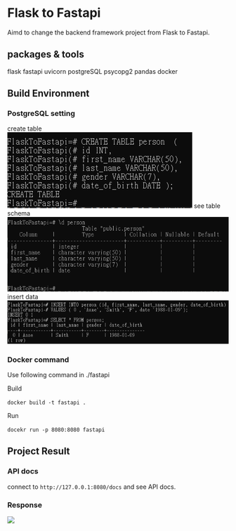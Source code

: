 # Flask to Fastapi
Aimd to change the backend framework project from Flask to Fastapi.

## packages & tools
flask
fastapi
uvicorn
postgreSQL
psycopg2
pandas
docker


## Build Environment
### PostgreSQL setting
create table  
![](img/DDL_createTable.png)
see table schema  
![](img/personTableSchema.png)
insert data  
![](img/InsertInto.png)


### Docker command
Use following command in ./fastapi  

Build  

```docker build -t fastapi .```

Run  

```docekr run -p 8080:8080 fastapi```

## Project Result

### API docs
connect to `http://127.0.0.1:8080/docs` and see API docs.  

### Response
![](img/getDataFromPsql.png)